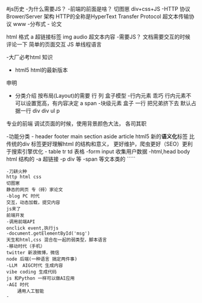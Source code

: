 #js历史
-为什么需要JS？
-前端的前面是啥？
    切图崽
    div+css+JS
-HTTP 协议
    Brower/Server 架构
    HTTP的全称是HyperText Transfer Protocol 超文本传输协议
    www
    -分布式 
    -<!Doctype html>
    论文 
    <div>
    <title>马斯克推行的第一性原理</title>
    </div>
    html 格式
    a 超链接标签
    img audio 超文本内容
    -需要JS？
       文档需要交互的时候
       评论一下
       简单的页面交互 
       JS 单线程语言 
       

-大厂必考html 知识
- html5 html的最新版本
<!Doctype html> 申明
- 分类介绍
按布局(Layout)的需要 行 列
盒子模型
-行内元素 乖巧
行内元素不可以设置宽高，有内容决定
    a span 
-块级元素 盒子 一行 把兄弟挤下去
默认占据一行 div
div
ul
p

专业的前端 调试页面的时候，使用背景颜色大法，
各司其职 

-功能分类
    - header footer main section aside  article
    html5 新的**语义化**标签
    比传统的div 标签更好理解html 的结构和意义，
    更好维护，爬虫更好（SEO）更利于搜索引擎优化
    - table tr td 表格
    -form input 收集用户数据
    -html,head body html 结构的
    -a 超链接
    -p div 等
    -span 等文本类的
    `````

    -刀耕火种
    http html css
    切图崽
    静态的网页 专（砖）家论文
    -blog PC 时代
    交互，动态加载，提交内容
    js来了
    前端开发
    -调用前端API
    onclick event,执行js
    -document.getElementById('msg')
    天生和html,css 混合在一起的弱类型，脚本语言
    -移动时代（手机）
    twitter 新浪微博，微信
    node 后端(一种语言 搞定两件事)
    -LLM  AIGC时代 生成内容
    vibe coding 生成代码 
    js 和Python 一样可以做AI应用
    -AGI 时代
        通用人工智能
    -